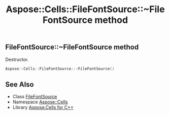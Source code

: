 ﻿---
title: Aspose::Cells::FileFontSource::~FileFontSource method
linktitle: ~FileFontSource
second_title: Aspose.Cells for C++ API Reference
description: 'Aspose::Cells::FileFontSource::~FileFontSource method. Destructor in C++.'
type: docs
weight: 200
url: /cpp/aspose.cells/filefontsource/~filefontsource/
---
## FileFontSource::~FileFontSource method


Destructor.

```cpp
Aspose::Cells::FileFontSource::~FileFontSource()
```

## See Also

* Class [FileFontSource](../)
* Namespace [Aspose::Cells](../../)
* Library [Aspose.Cells for C++](../../../)

